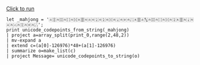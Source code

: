 [Click to run](https://dataexplorer.azure.com/clusters/help/databases/Samples?query=H4sIAAAAAAAEAH2PzUoDMRDH732K3JrVLbRLqRXJI/gEImHYjmvq5oMklSoeWkUoCAp+XPSgj9hHcFayshTx8M8vM5mZ/6TGyKSG87k1FROsv/1crUnvpFvSW+JL4itpRfpK8TrxMfGpU9dwk3if+Nzpb3o//vFp53X9Nju+d4kPuz79o57zykS2MKq0M5TN4SxlgjzzVssQ6bni7d+z3g1z3s6xjAwEeA9XMrhaRf4zRg5zD6ZCXuTjaV5kTbm+HODSgZkxoAiXEelaCg4nw9PBqJgcHkyyvfF0nxKj3wRVhoXW4NU1Mis0XKCsVYi87G5wjCFAheKv7aNtd7fZN2/wlQS+AQAA)

```kql
let _mahjong = '🀁🀚🀂🀕🀂🀓🀂🀔🀀🀠🀂🀁🀂🀎🀂🀏🀂🀔🀂🀈🀂🀅🀂🀒🀀🀠🀁🀛🀂🀕🀂🀓🀂🀔🀂🀏🀀🀠🀂🀈🀂🀁🀂🀃🀂🀋🀂🀅🀂🀒';
print unicode_codepoints_from_string(_mahjong)
| project a=array_split(print_0,range(2,48,2))
| mv-expand a
| extend c=(a[0]-126976)*48+(a[1]-126976)
| summarize o=make_list(c)
| project Message= unicode_codepoints_to_string(o)
```